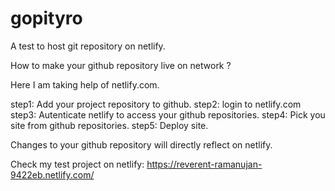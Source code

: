 # gopityro
A test to host git repository on netlify.

How to make your github repository live on network ?

Here I am taking help of netlify.com.

step1: Add your project repository to github.
step2: login to netlify.com
step3: Autenticate netlify to access your github repositories.
step4: Pick you site from github repositories.
step5: Deploy site.

Changes to your github repository will directly reflect on netlify.

Check my test project on netlify: https://reverent-ramanujan-9422eb.netlify.com/
